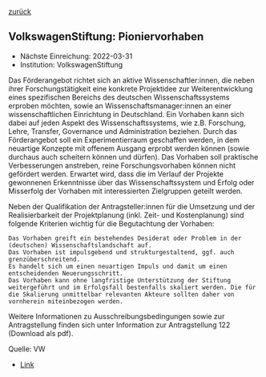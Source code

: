 [zurück](/funding/)

## VolkswagenStiftung: Pioniervorhaben

* Nächste Einreichung: 2022-03-31
* Institution: VolkswagenStiftung

Das Förderangebot richtet sich an aktive Wissenschaftler:innen, die neben ihrer Forschungstätigkeit eine konkrete Projektidee zur Weiterentwicklung eines spezifischen Bereichs des deutschen Wissenschaftssystems erproben möchten, sowie an Wissenschaftsmanager:innen an einer wissenschaftlichen Einrichtung in Deutschland. Ein Vorhaben kann sich dabei auf jeden Aspekt des Wissenschaftssystems, wie z.B. Forschung, Lehre, Transfer, Governance und Administration beziehen. Durch das Förderangebot soll ein Experimentierraum geschaffen werden, in dem neuartige Konzepte mit offenem Ausgang erprobt werden können (sowie durchaus auch scheitern können und dürfen). Das Vorhaben soll praktische Verbesserungen anstreben, reine Forschungsvorhaben können nicht gefördert werden. Erwartet wird, dass die im Verlauf der Projekte gewonnenen Erkenntnisse über das Wissenschaftssystem und Erfolg oder Misserfolg der Vorhaben mit interessierten Zielgruppen geteilt werden. 

Neben der Qualifikation der Antragsteller:innen für die Umsetzung und der Realisierbarkeit der Projektplanung (inkl. Zeit- und Kostenplanung) sind folgende Kriterien wichtig für die Begutachtung der Vorhaben: 

    Das Vorhaben greift ein bestehendes Desiderat oder Problem in der (deutschen) Wissenschaftslandschaft auf. 
    Das Vorhaben ist impulsgebend und strukturgestaltend, ggf. auch grenzüberschreitend. 
    Es handelt sich um einen neuartigen Impuls und damit um einen entscheidenden Neuerungsschritt. 
    Das Vorhaben kann ohne langfristige Unterstützung der Stiftung weitergeführt und im Erfolgsfall bestenfalls skaliert werden. Die für die Skalierung unmittelbar relevanten Akteure sollten daher von vornherein miteinbezogen werden.

Weitere Informationen zu Ausschreibungsbedingungen sowie zur Antragstellung finden sich unter Information zur Antragstellung 122 (Download als pdf).

Quelle: VW

* [Link](https://www.volkswagenstiftung.de/unsere-foerderung/unser-foerderangebot-im-ueberblick/pioniervorhaben-impulse-für-das-wissenschaftssystem)